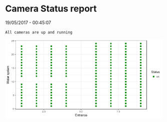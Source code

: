 Camera Status report
================
19/05/2017 - 00:45:07

    All cameras are up and running

![](camreport_files/figure-markdown_github/unnamed-chunk-2-1.png)
